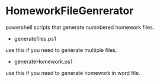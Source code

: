 # HomeworkFileGenrerator
powershell scripts that generate numnbered homework files.

* generatefiles.ps1

use this if you need to generate multiple files.

* generateHomework.ps1

use this if you need to generate homework in word file.



